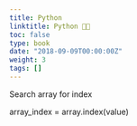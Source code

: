```yaml
---
title: Python
linktitle: Python 👨‍💻
toc: false
type: book
date: "2018-09-09T00:00:00Z"
weight: 3
tags: []
---
```


Search array for index

array_index = array.index(value)
